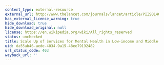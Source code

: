 ```yaml
---
content_type: external-resource
external_url: http://www.thelancet.com/journals/lancet/article/PIIS0140-6736(11)60891-X/
has_external_license_warning: true
hide_download: true
hide_download_original: null
license: https://en.wikipedia.org/wiki/All_rights_reserved
status: unchecked
title: Scale Up of Services for Mental Health in Low-income and Middle-income Countries
uid: da55ab46-aede-4034-9a15-48ee79192482
url_status_code: 403
wayback_url: ''
---
```

